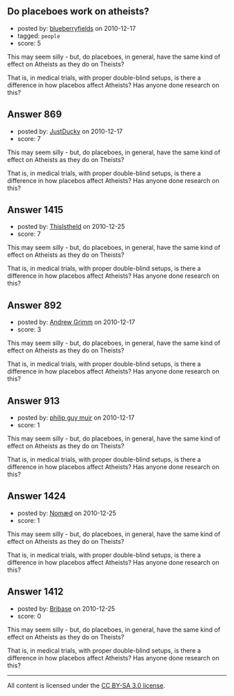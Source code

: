 ## Do placeboes work on atheists?

- posted by: [blueberryfields](https://stackexchange.com/users/-1/240-blueberryfields) on 2010-12-17
- tagged: `people`
- score: 5

This may seem silly - but, do placeboes, in general, have the same kind of effect on Atheists as they do on Theists?

That is, in medical trials, with proper double-blind setups, is there a difference in how placebos affect Atheists? Has anyone done research on this?


## Answer 869

- posted by: [JustDucky](https://stackexchange.com/users/-1/201-justducky) on 2010-12-17
- score: 7

This may seem silly - but, do placeboes, in general, have the same kind of effect on Atheists as they do on Theists?

That is, in medical trials, with proper double-blind setups, is there a difference in how placebos affect Atheists? Has anyone done research on this?


## Answer 1415

- posted by: [ThisIstheId](https://stackexchange.com/users/-1/404-thisistheid) on 2010-12-25
- score: 7

This may seem silly - but, do placeboes, in general, have the same kind of effect on Atheists as they do on Theists?

That is, in medical trials, with proper double-blind setups, is there a difference in how placebos affect Atheists? Has anyone done research on this?


## Answer 892

- posted by: [Andrew Grimm](https://stackexchange.com/users/-1/270-andrew-grimm) on 2010-12-17
- score: 3

This may seem silly - but, do placeboes, in general, have the same kind of effect on Atheists as they do on Theists?

That is, in medical trials, with proper double-blind setups, is there a difference in how placebos affect Atheists? Has anyone done research on this?


## Answer 913

- posted by: [philip guy muir](https://stackexchange.com/users/-1/182-philip-guy-muir) on 2010-12-17
- score: 1

This may seem silly - but, do placeboes, in general, have the same kind of effect on Atheists as they do on Theists?

That is, in medical trials, with proper double-blind setups, is there a difference in how placebos affect Atheists? Has anyone done research on this?


## Answer 1424

- posted by: [Nomæd](https://stackexchange.com/users/-1/27-nom-d) on 2010-12-25
- score: 1

This may seem silly - but, do placeboes, in general, have the same kind of effect on Atheists as they do on Theists?

That is, in medical trials, with proper double-blind setups, is there a difference in how placebos affect Atheists? Has anyone done research on this?


## Answer 1412

- posted by: [Bribase](https://stackexchange.com/users/-1/496-bribase) on 2010-12-25
- score: 0

This may seem silly - but, do placeboes, in general, have the same kind of effect on Atheists as they do on Theists?

That is, in medical trials, with proper double-blind setups, is there a difference in how placebos affect Atheists? Has anyone done research on this?



---

All content is licensed under the [CC BY-SA 3.0 license](https://creativecommons.org/licenses/by-sa/3.0/).
